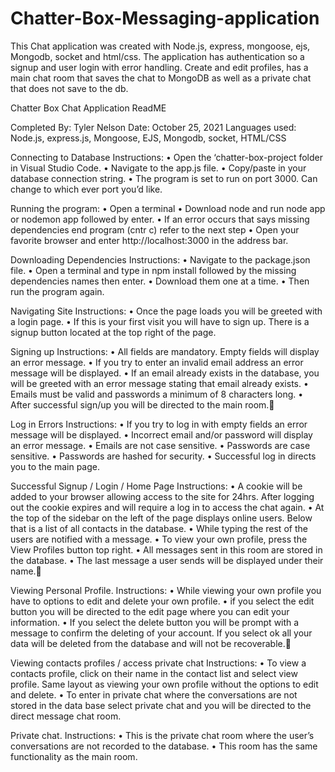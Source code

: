 # Chatter-Box-Messaging-application
This Chat application was created with Node.js, express, mongoose, ejs, Mongodb, socket and html/css. The application has authentication so a signup and user login with error handling. Create and edit profiles, has a main chat room that saves the chat to MongoDB as well as a private chat that does not save to the db.

Chatter Box
Chat Application
ReadME

Completed By: Tyler Nelson
Date: October 25, 2021 
Languages used: Node.js, express.js, Mongoose, EJS, Mongodb, socket, HTML/CSS

Connecting to Database
Instructions:
	•	Open the ‘chatter-box-project folder in Visual Studio Code.
	•	Navigate to the app.js file.
	•	Copy/paste in your database connection string.
	•	The program is set to run on port 3000. Can change to which ever port you’d like.

Running the program:
	•	Open a terminal
	•	Download node and run node app or nodemon app followed by enter. 
	•	If an error occurs that says missing dependencies end program (cntr c) refer to the next step
	•	Open your favorite browser and enter http://localhost:3000 in the address bar.

Downloading Dependencies
Instructions:
	•	Navigate to the package.json file.
	•	Open a terminal and type in npm install followed by the missing dependencies names then enter. 
	•	Download them one at a time. 
	•	Then run the program again.

Navigating Site
Instructions:
	•	Once the page loads you will be greeted with a login page.
	•	If this is your first visit you will have to sign up. There is a signup button located at the top right of the page. 

Signing up
Instructions:
	•	All fields are mandatory. Empty fields will display an error message.
	•	If you try to enter an invalid email address an error message will be displayed.
	•	If an email already exists in the database, you will be greeted with an error message stating that email already exists.
	•	Emails must be valid and passwords a minimum of 8 characters long. 
	•	After successful sign/up you will be directed to the main room.

Log in Errors
Instructions:
	•	If you try to log in with empty fields an error message will be displayed.
	•	Incorrect email and/or password will display an error message.
	•	Emails are not case sensitive.
	•	Passwords are case sensitive.
	•	Passwords are hashed for security. 
	•	Successful log in directs you to the main page.

Successful Signup / Login / Home Page 
Instructions:
	•	A cookie will be added to your browser allowing access to the site for 24hrs. After logging out the cookie expires and will require a log in to access the chat again.
	•	At the top of the sidebar on the left of the page displays online users. Below that is a list of all contacts in the database.
	•	While typing the rest of the users are notified with a message. 
	•	To view your own profile, press the View Profiles button top right.
	•	All messages sent in this room are stored in the database.
	•	The last message a user sends will be displayed under their name.

Viewing Personal Profile.
Instructions:
	•	While viewing your own profile you have to options to edit and delete your own profile. 
	•	if you select the edit button you will be directed to the edit page where you can edit your information. 
	•	If you select the delete button you will be prompt with a message to confirm the deleting of your account. If you select ok all your data will be deleted from the database and will not be recoverable.

Viewing contacts profiles / access private chat
Instructions:
	•	To view a contacts profile, click on their name in the contact list and select view profile. Same layout as viewing your own profile without the options to edit and delete.
	•	To enter in private chat where the conversations are not stored in the data base select private chat and you will be directed to the direct message chat room.

Private chat.
Instructions:
	•	This is the private chat room where the user’s conversations are not recorded to the database.
	•	This room has the same functionality as the main room. 
